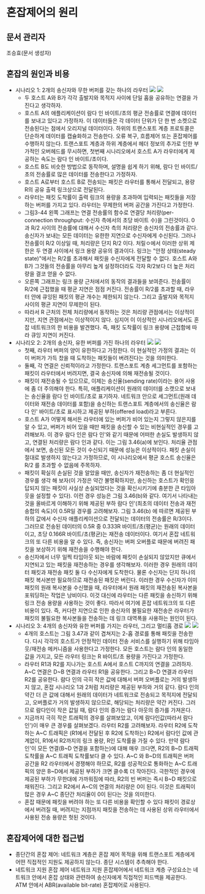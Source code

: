 # 혼잡제어의 원리
## 문서 관리자
조승효(문서 생성자)
## 혼잡의 원인과 비용
   - 시나리오 1: 2개의 송신자와 무한 버퍼를 갖는 하나의 라우터
![](./img/그림3-43.PNG)
![](./img/그림3-44.PNG)
      - 두 호스트 A와 B가 각각 출발지와 목적지 사이에 단일 홉을 공유하는 연결을 가진다고 생각하자.
      - 호스트 A의 애플리케이션이 람다 인 바이트/초의 평균 전송률로 연결에 데이터를 보내고 있다고 가정하자. 이 데이터들은 각 데이터 단위가 단 한 번 소켓으로 전송된다는 점에서 오리지널 데이터이다. 하위의 트랜스포트 계층 프로토콜은 단순하게 데이터를 캡슐화하고 전송한다. 오류 복구, 흐름제어 또는 혼잡제어를 수행하지 않는다. 트랜스포트 계층과 하위 계층에서 헤더 정보의 추가로 인한 부가적인 오버헤드를 무시하면, 첫번째 시나리오에서 호스트 A가 라우터에게 제공하는 속도는 람다 인 바이트/초이다.
      - 호스트 B도 비슷한 방법으로 동작하며, 설명을 쉽게 하기 위해, 람다 인 바이트/초의 전송률로 많은 데이터를 전송한다고 가정하자.
      - 호스트 A로부터 호스트 B로 전송되는 패킷은 라우터를 통해서 전달되고, 용량 R의 공유 출력 링크상으로 전달된다.
      - 라우터는 패킷 도착률이 출력 링크의 용량을 초과하여 입력되는 패킷들을 저장하는 버퍼를 가지고 있다. 라우터는 무제한의 버퍼 공간을 가진다고 가정한다.
      - 그림3-44 왼쪽 그래프는 연결 전송률의 함수로 연결당 처리량(per-connection throughput: 수신자 측에서의 초당 바이트 수)을 그린것이다. 0과 R/2 사이의 전송률에 대해서 수신자 측의 처리량은 송신자의 전송률과 같다. 송신자가 보내는 모든 데이터는 유한한 지연으로 수신자에게 수신된다. 그러나 전송률이 R/2 이상일 때, 처리량은 단지 R/2 이다. 처릴ㅇ에서 이러한 상위 제한은 두 연결 사이에서 링크 용량 공유의 결과이다. 링크는 "안정 상태(steady state)"에서는 R/2를 초과해서 패킷을 수신자에게 전달할 수 없다. 호스트 A와 B가 그것들의 전송률을 아무리 높게 설정하더라도 각자 R/2보다 더 높은 처리량을 결코 얻을 수 없다.
      - 오른쪽 그래프는 링크 용량 근처에서의 동작의 결과들을 보여준다. 전송률이 R/2에 근접했을 때 평균 지연은 점점 커진다. 전송률이 R/2를 초과할 때, 라우터 안에 큐잉된 패킷의 평균 개수는 제한되지 않는다. 그리고 출발지와 목적지 사이의 평균 지연이 무제한이 된다.
      - 따라서 R 근처의 전체 처리량에서 동작하는 것은 처리량 관점에서는 이상적이지만, 지연 관점에서는 이상적이지 않다. 심지어 이 이상적인 시나리오에서도 혼잡 네트워크의 한 비용을 발견했다. 즉, 패킷 도착률이 링크 용량에 근접함에 따라 큐잉 지연이 커진다.
   - 시나리오 2: 2개의 송신자, 유한 버퍼를 가진 하나의 라우터
![](./img/그림3-45.PNG)
![](./img/그림3-46.PNG)
      - 첫째, 라우터 버퍼의 양이 유한하다고 가정한다. 이 현실적인 가정의 결과는 이미 버퍼가 가득 찼을 때 도착하는 패킷들이 버려진다는 것을 의미한다.
      - 둘째, 각 연결은 신뢰적이라고 가정한다. 트랜스포트 계층 세그먼트를 포함하는 패킷이 라우터에서 버려지면, 결국 송신자에 의해 재전송될 것이다.
      - 패킷이 재전송될 수 있으므로, 이제는 송신율(sending rate)이라는 용어 사용에 좀 더 주의해야 한다. 특히, 애플리케이션이 원래의 데이터를 소캣으로 보내는 송신율을 람다 인 바이트/초로 표기하자. 네트워크 안으로 세그먼트(원래 데이터와 재전송 데이터를 포함)을 송신하는 트랜스포트 계층에서의 송신율은 람다 인' 바이트/초로 표시하고 제공된 부하(offered load)라고 부른다.
      - 호스트 A가 어떻게 해서든 라우터에 있는 버퍼가 비어 있는지 그렇지 않은지를 알 수 있고, 버퍼가 비어 있을 때만 패킷을 송신할 수 있는 비현실적인 경우를 고려해보자. 이 경우 람다 인은 람다 인'와 같기 때문에 어떠한 손실도 발생하지 않고, 연결된 처리량은 람다 인과 같다. 이는 그림 3.46(a)에 보인다. 처리율 관점에서 보면, 송신된 모든 것이 수신되기 때문에 성능은 이상적이다. 패킷 손실이 절대로 발생하지 않는다고 가정하므로, 이 시나리오에서 평균 호스트 송신율은 R/2 를 초과할 수 없음에 주목하자.
      - 패킷이 확실히 손실된 것을 알았을 때만, 송신자가 재전송하는 좀 더 현실적인 경우를 생각 해 보자(이 가정은 약간 불명확하지만, 송신하는 호스트가 확인응답되지 않는 패킷이 사실상 손실되었다는 것을 확신시키기에 충분한 큰 타임아웃을 설정할 수 있다). 이런 경우 성능은 그림 3.46(b)와 같다. 여기서 나타내는 것을 올바르게 이해하기 위해 제공된 부하 람다 인'(최초의 데이터 전송과 재전송합의 속도)이 0.5R일 경우를 고려해보자. 그림 3.46(b) 에 따르면 제공된 부하의 값에서 수신자 애플리케이션으로 전달되는 데이터의 전송률은 R/3이다. 그러므로 전송된 데이터의 0.5R 중 0.333R 바이트/초(평균)는 원래의 데이터이고, 초당 0.166R 바이트/초(평균)는 재전송 데이터이다. 여기서 혼잡 네트워크의 또 다른 비용을 알 수 있다. 즉, 송신자는 버퍼 오버플로 때문에 버려진 패킷을 보상하기 위해 재전송을 수행해야 한다.
      - 송신자에서 너무 일찍 타임아웃 되는 바람에 패킷이 손실되지 않았지만 큐에서 지연되고 있는 패킷을 재전송하는 경우를 생각해보자. 이러한 경우 원래의 데이터 패킷과 재전송 패킷 둘 다 수신자에게 도착한다. 물론 수신자는 단지 하나의 패킷 복사본만 필요하므로 재전송된 패킷은 버린다. 이러한 경우 수신자가 이미 패킷의 원래 복사본을 수신했을 때, 라우터에서 원래 패킷의 재전송된 복사본을 포워딩하는 작업은 낭비이다. 이것 대신에 라우터는 다른 패킷을 송신하기 위해 링크 전송 용량을 사용하는 것이 좋다. 따라서 여기에 혼잡 네트워크의 또 다른 비용이 있다. 즉, 커다란 지연으로 인한 송신자의 불필요한 재전송은 라우터가 패킷의 불필요한 복사본들을 전송하는 데 링크 대역폭을 사용하는 원인이 된다.
   - 시나리오 3: 4개의 송신자와 유한 버퍼를 가지는 라우터, 그리고 멀티홉 경로
![](./img/그림3-47.PNG)
![](./img/그림3-48.PNG)
      - 4개의 호스트는 그림 3.47과 같이 겹쳐지는 2-홉 경로를 통해 패킷을 전송한다. 다시 각각의 호스트가 안정적인 데이터 전송 서비스를 실행하기 위해 타임아웃/재전송 메커니즘을 사용한다고 가정한다. 모든 호스트는 람다 인의 동일한 값을 가지고, 모든 라우터 링크는 R 바이트/초 용량을 가진다고 가정한다.
      - 라우터 R1과 R2를 지나가는 호스트 A에서 호스트 C까지의 연결을 고려하자. A~C 연결은 D~B 연결과 라우터 R1을 공유한다. 그리고 B~D 연결과 라우터 R2를 공유한다. 람다 인의 극히 작은 값에 대해서 버퍼 오버플로는 거의 발생하지 않고, 혼잡 시나리오 1과 2처럼 처리량은 제공된 부하와 거의 같다. 람다 인의 약간 더 큰 값에 대해서 원래의 데이터가 네트워크로 전송되고 목적지에 전달되고, 오버플로가 거의 발생하지 않으므로, 해당되는 처리량은 약간 커진다. 그러므로 람다인이 작은 값일 때, 람다 인의 증가는 람다 아웃의 증가를 가져온다.
      - 지금까지 극히 작은 트래픽의 경우를 살펴보았고, 이제 람다인값(따라서 람다인')이 매우 큰 경우를 살펴보겠다. 라우터 R2를 고려해보자. 라우터 R2에 도착하는 A~C 트래픽은 (R1에서 전달된 후 R2에 도착하는) R2에서 람다인 값에 관계없이, R1에서 R2까지의 링크 용량, R인 도착률을 가질 수 있다. 만약 람다인'이 모든 연결(B~D 연결을 포함하는)에 대해 매우 크다면, R2의 B~D 트래픽 도착률을 A~C 트래픽 도착률보다 클 수 있다. A~C 와 B~D의 트래픽은 버퍼 공간을 R2 라우터에서 경쟁해야 하므로, R2를 성공적으로 통화하는 A~C 트래픽의 양은 B~D에서 제공된 부하가 크면 클수록 더 작아진다. 극한적인 경우에 제공된 부하가 무한대에 가까워짐에 따라, R2의 빈 버퍼는 즉시 B~D 패킷으로 채워진다. 그리고 R2에서 A~C의 연결의 처리량은 0이 된다. 이것은 트래픽이 많은 경우 A~C 종단간 처리율이 0이 된다는 것을 의미한다.
      - 혼잡 때문에 패킷을 버려야 하는 또 다른 비용을 확인할 수 있다 패킷이 경로상에서 버려질 때, 버려지는 지점까지 패킷을 전송하는 데 사용된 상위 라우터에서 사용된 전송 용량은 헛된 것이다.
## 혼잡제어에 대한 접근법
   - 종단간의 혼잡 제어: 네트워크 계층은 혼잡 제어 목적을 위해 트랜스포트 계층에게 어떤 직접적인 지원도 제공하지 않는다. 종단 시스템이 추측해야 한다.
   - 네트워크 지원 혼잡 제어 네트워크 지원 혼잡제어에서 네트워크 계층 구성요소는 네트워크 안에서 혼잡 상태와 관련하여 송신자에게 직접적인 피드백을 제공한다. ATM 안에서 ABR(available bit-rate) 혼잡제어로 사용된다.